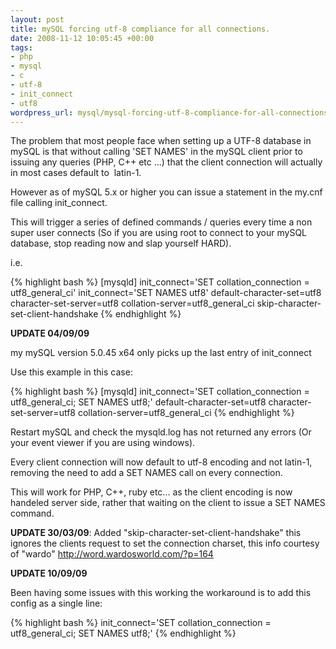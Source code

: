 ```yaml
--- 
layout: post
title: mySQL forcing utf-8 compliance for all connections.
date: 2008-11-12 10:05:45 +00:00
tags: 
- php
- mysql
- c
- utf-8
- init_connect
- utf8
wordpress_url: mysql/mysql-forcing-utf-8-compliance-for-all-connections
---
```

The problem that most people face when setting up a UTF-8 database in mySQL is that without calling 'SET NAMES' in the mySQL client prior to issuing any queries (PHP, C++ etc ...) that the client connection will actually in most cases default to  latin-1.

However as of mySQL 5.x or higher you can issue a statement in the my.cnf file calling init_connect.

This will trigger a series of defined commands / queries every time a non super user connects (So if you are using root to connect to your mySQL database, stop reading now and slap yourself HARD).

i.e.

{% highlight bash %}
[mysqld]
init_connect='SET collation_connection = utf8_general_ci'
init_connect='SET NAMES utf8'
default-character-set=utf8
character-set-server=utf8
collation-server=utf8_general_ci
skip-character-set-client-handshake
{% endhighlight %}

<strong>UPDATE 04/09/09</strong>

my mySQL version 5.0.45 x64 only picks up the last entry of init_connect

Use this example in this case:

{% highlight bash %}
[mysqld]
init_connect='SET collation_connection = utf8_general_ci; SET NAMES utf8;'
default-character-set=utf8
character-set-server=utf8
collation-server=utf8_general_ci
{% endhighlight %}


Restart mySQL and check the mysqld.log has not returned any errors (Or your event viewer if you are using windows).

Every client connection will now default to utf-8 encoding and not latin-1, removing the need to add a SET NAMES call on every connection.

This will work for PHP, C++, ruby etc... as the client encoding is now handeled server side, rather that waiting on the client to issue a SET NAMES command.

<strong>UPDATE 30/03/09</strong>: Added "skip-character-set-client-handshake" this ignores the clients request to set the connection charset, this info courtesy of "wardo" <a href="http://word.wardosworld.com/?p=164 ">http://word.wardosworld.com/?p=164 </a>

<strong>UPDATE 10/09/09</strong>

Been having some issues with this working the workaround is to add this config as a single line:

{% highlight bash %}
init_connect='SET collation_connection = utf8_general_ci; SET NAMES utf8;'
{% endhighlight %}
